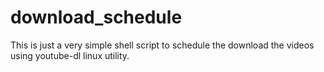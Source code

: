 # download_schedule
This is just a very simple shell script to schedule the download the videos using youtube-dl linux utility.
